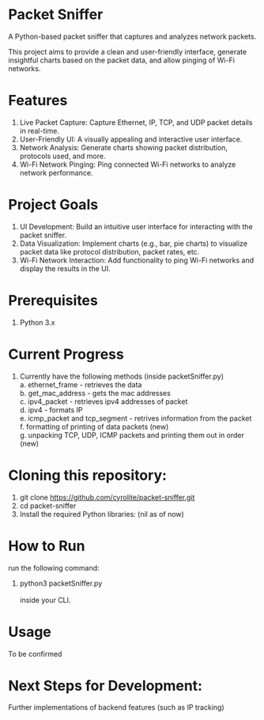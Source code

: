 # Packet Sniffer
A Python-based packet sniffer that captures and analyzes network packets. 

This project aims to provide a clean and user-friendly interface, generate insightful charts based on the packet data, and allow pinging of Wi-Fi networks.

# Features
1. Live Packet Capture: Capture Ethernet, IP, TCP, and UDP packet details in real-time.
2. User-Friendly UI: A visually appealing and interactive user interface.
3. Network Analysis: Generate charts showing packet distribution, protocols used, and more.
4. Wi-Fi Network Pinging: Ping connected Wi-Fi networks to analyze network performance.

# Project Goals
1. UI Development: Build an intuitive user interface for interacting with the packet sniffer.
2. Data Visualization: Implement charts (e.g., bar, pie charts) to visualize packet data like protocol distribution, packet rates, etc.
3. Wi-Fi Network Interaction: Add functionality to ping Wi-Fi networks and display the results in the UI.

# Prerequisites
1. Python 3.x

# Current Progress
1. Currently have the following methods (inside packetSniffer.py)<br/>
   a. ethernet_frame - retrieves the data<br/>
   b. get_mac_address - gets the mac addresses<br/>
   c. ipv4_packet - retrieves ipv4 addresses of packet <br/>
   d. ipv4 - formats IP <br/>
   e. icmp_packet and tcp_segment - retrives information from the packet <br/>
   f. formatting of printing of data packets (new) <br/>
   g. unpacking TCP, UDP, ICMP packets and printing them out in order (new) <br/>
   

# Cloning this repository:
1. git clone https://github.com/cyrolite/packet-sniffer.git
2. cd packet-sniffer
3. Install the required Python libraries:
(nil as of now)

# How to Run
run the following command: 
1. python3 packetSniffer.py <br/><br/>
inside your CLI.

# Usage
To be confirmed

# Next Steps for Development:
Further implementations of backend features (such as IP tracking)
